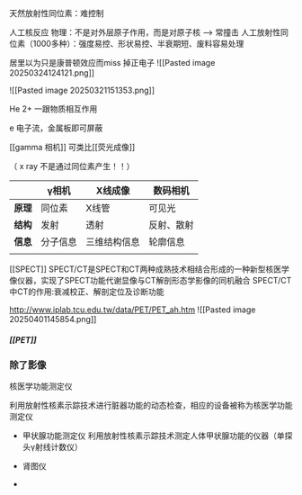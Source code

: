 天然放射性同位素：难控制

人工核反应
物理：不是对外层原子作用，而是对原子核 --> 常撞击
人工放射性同位素（1000多种）：强度易控、形状易控、半衰期短、废料容易处理

居里以为只是康普顿效应而miss 掉正电子
										![[Pasted image 20250324124121.png]]

![[Pasted image 20250321151353.png]]

He 2+  一跟物质相互作用

e 电子流，金属板即可屏蔽

[[gamma 相机]] 可类比[[荧光成像]]

（ x ray 不是通过同位素产生！！）


|        | γ相机  | X线成像   | 数码相机  |
| ------ | ---- | ------ | ----- |
| **原理** | 同位素  | X线管    | 可见光   |
| **结构** | 发射   | 透射     | 反射、散射 |
| **信息** | 分子信息 | 三维结构信息 | 轮廓信息  |
|        |      |        |       |

[[SPECT]]
SPECT/CT是SPECT和CT两种成熟技术相结合形成的一种新型核医学像仪器，实现了SPECT功能代谢显像与CT解剖形态学影像的同机融合
SPECT/CT中CT的作用:衰减校正、解剖定位及诊断功能

http://www.iplab.tcu.edu.tw/data/PET/PET_ah.htm
![[Pasted image 20250401145854.png]]
##### [[PET]]


### 除了影像

核医学功能测定仪

利用放射性核素示踪技术进行脏器功能的动态检查，相应的设备被称为核医学功能测定仪

- 甲状腺功能测定仪
	利用放射性核素示踪技术测定人体甲状腺功能的仪器（单探头γ射线计数仪）

- 肾图仪
- 